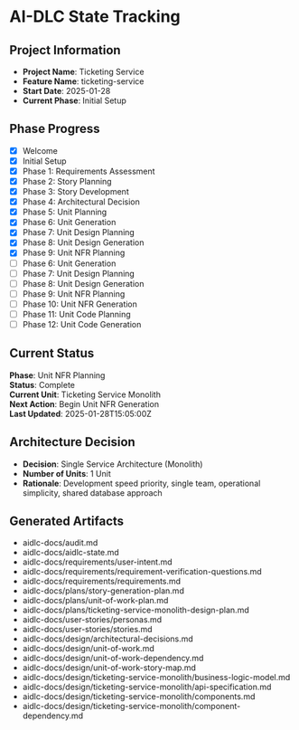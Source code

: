 # AI-DLC State Tracking

## Project Information
- **Project Name**: Ticketing Service
- **Feature Name**: ticketing-service
- **Start Date**: 2025-01-28
- **Current Phase**: Initial Setup

## Phase Progress
- [x] Welcome
- [x] Initial Setup
- [x] Phase 1: Requirements Assessment
- [x] Phase 2: Story Planning
- [x] Phase 3: Story Development
- [x] Phase 4: Architectural Decision
- [x] Phase 5: Unit Planning
- [x] Phase 6: Unit Generation
- [x] Phase 7: Unit Design Planning
- [x] Phase 8: Unit Design Generation
- [x] Phase 9: Unit NFR Planning
- [ ] Phase 6: Unit Generation
- [ ] Phase 7: Unit Design Planning
- [ ] Phase 8: Unit Design Generation
- [ ] Phase 9: Unit NFR Planning
- [ ] Phase 10: Unit NFR Generation
- [ ] Phase 11: Unit Code Planning
- [ ] Phase 12: Unit Code Generation

## Current Status
**Phase**: Unit NFR Planning  
**Status**: Complete  
**Current Unit**: Ticketing Service Monolith  
**Next Action**: Begin Unit NFR Generation  
**Last Updated**: 2025-01-28T15:05:00Z

## Architecture Decision
- **Decision**: Single Service Architecture (Monolith)
- **Number of Units**: 1 Unit
- **Rationale**: Development speed priority, single team, operational simplicity, shared database approach

## Generated Artifacts
- aidlc-docs/audit.md
- aidlc-docs/aidlc-state.md
- aidlc-docs/requirements/user-intent.md
- aidlc-docs/requirements/requirement-verification-questions.md
- aidlc-docs/requirements/requirements.md
- aidlc-docs/plans/story-generation-plan.md
- aidlc-docs/plans/unit-of-work-plan.md
- aidlc-docs/plans/ticketing-service-monolith-design-plan.md
- aidlc-docs/user-stories/personas.md
- aidlc-docs/user-stories/stories.md
- aidlc-docs/design/architectural-decisions.md
- aidlc-docs/design/unit-of-work.md
- aidlc-docs/design/unit-of-work-dependency.md
- aidlc-docs/design/unit-of-work-story-map.md
- aidlc-docs/design/ticketing-service-monolith/business-logic-model.md
- aidlc-docs/design/ticketing-service-monolith/api-specification.md
- aidlc-docs/design/ticketing-service-monolith/components.md
- aidlc-docs/design/ticketing-service-monolith/component-dependency.md
